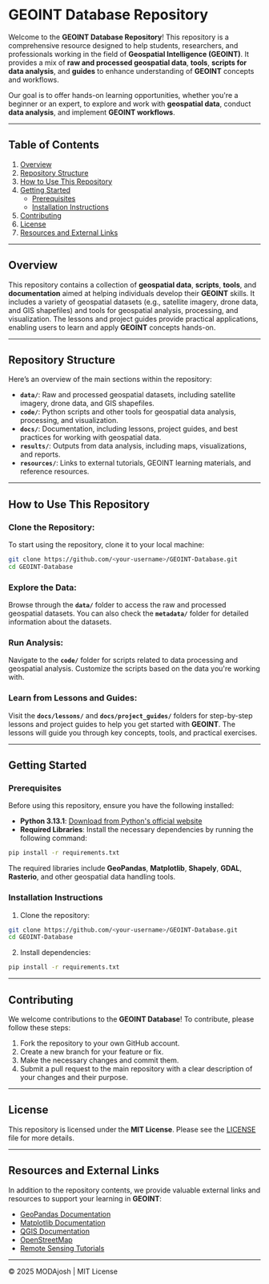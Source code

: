 # GEOINT Database Repository

Welcome to the **GEOINT Database Repository**! This repository is a comprehensive resource designed to help students, researchers, and professionals working in the field of **Geospatial Intelligence (GEOINT)**. It provides a mix of **raw and processed geospatial data**, **tools**, **scripts for data analysis**, and **guides** to enhance understanding of **GEOINT** concepts and workflows.

Our goal is to offer hands-on learning opportunities, whether you're a beginner or an expert, to explore and work with **geospatial data**, conduct **data analysis**, and implement **GEOINT workflows**.

---

## Table of Contents

1. [Overview](#overview)
2. [Repository Structure](#repository-structure)
3. [How to Use This Repository](#how-to-use-this-repository)
4. [Getting Started](#getting-started)
   - [Prerequisites](#prerequisites)
   - [Installation Instructions](#installation-instructions)
5. [Contributing](#contributing)
6. [License](#license)
7. [Resources and External Links](#resources-and-external-links)

---

## Overview

This repository contains a collection of **geospatial data**, **scripts**, **tools**, and **documentation** aimed at helping individuals develop their **GEOINT** skills. It includes a variety of geospatial datasets (e.g., satellite imagery, drone data, and GIS shapefiles) and tools for geospatial analysis, processing, and visualization. The lessons and project guides provide practical applications, enabling users to learn and apply **GEOINT** concepts hands-on.

---

## Repository Structure

Here’s an overview of the main sections within the repository:

- **`data/`**: Raw and processed geospatial datasets, including satellite imagery, drone data, and GIS shapefiles.
- **`code/`**: Python scripts and other tools for geospatial data analysis, processing, and visualization.
- **`docs/`**: Documentation, including lessons, project guides, and best practices for working with geospatial data.
- **`results/`**: Outputs from data analysis, including maps, visualizations, and reports.
- **`resources/`**: Links to external tutorials, GEOINT learning materials, and reference resources.

---

## How to Use This Repository

### Clone the Repository:

To start using the repository, clone it to your local machine:

```bash
git clone https://github.com/<your-username>/GEOINT-Database.git
cd GEOINT-Database
```

### Explore the Data:

Browse through the **`data/`** folder to access the raw and processed geospatial datasets. You can also check the **`metadata/`** folder for detailed information about the datasets.

### Run Analysis:

Navigate to the **`code/`** folder for scripts related to data processing and geospatial analysis. Customize the scripts based on the data you're working with.

### Learn from Lessons and Guides:

Visit the **`docs/lessons/`** and **`docs/project_guides/`** folders for step-by-step lessons and project guides to help you get started with **GEOINT**. The lessons will guide you through key concepts, tools, and practical exercises.

---

## Getting Started

### Prerequisites

Before using this repository, ensure you have the following installed:

- **Python 3.13.1**: [Download from Python's official website](https://www.python.org/)
- **Required Libraries**: Install the necessary dependencies by running the following command:

```bash
pip install -r requirements.txt
```

The required libraries include **GeoPandas**, **Matplotlib**, **Shapely**, **GDAL**, **Rasterio**, and other geospatial data handling tools.

### Installation Instructions

1. Clone the repository:

```bash
git clone https://github.com/<your-username>/GEOINT-Database.git
cd GEOINT-Database
```

2. Install dependencies:

```bash
pip install -r requirements.txt
```

---

## Contributing

We welcome contributions to the **GEOINT Database**! To contribute, please follow these steps:

1. Fork the repository to your own GitHub account.
2. Create a new branch for your feature or fix.
3. Make the necessary changes and commit them.
4. Submit a pull request to the main repository with a clear description of your changes and their purpose.

---

## License

This repository is licensed under the **MIT License**. Please see the [LICENSE](LICENSE) file for more details.

---

## Resources and External Links

In addition to the repository contents, we provide valuable external links and resources to support your learning in **GEOINT**:

- [GeoPandas Documentation](https://geopandas.org/)
- [Matplotlib Documentation](https://matplotlib.org/)
- [QGIS Documentation](https://qgis.org/)
- [OpenStreetMap](https://www.openstreetmap.org/)
- [Remote Sensing Tutorials](https://www.spatialthoughts.com/)

---

© 2025 MODAjosh | MIT License
